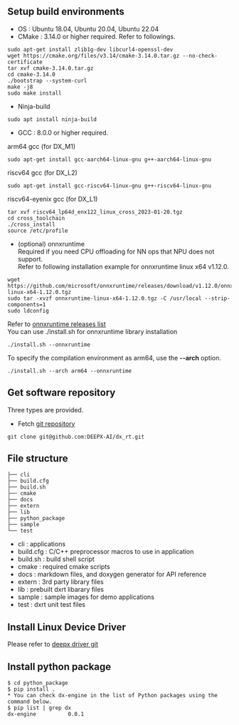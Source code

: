 ## Setup build environments
* OS : Ubuntu 18.04, Ubuntu 20.04, Ubuntu 22.04 
* CMake : 3.14.0 or higher required. Refer to followings.  
```
sudo apt-get install zlib1g-dev libcurl4-openssl-dev
wget https://cmake.org/files/v3.14/cmake-3.14.0.tar.gz --no-check-certificate
tar xvf cmake-3.14.0.tar.gz
cd cmake-3.14.0
./bootstrap --system-curl
make -j8
sudo make install
```
* Ninja-build  
```
sudo apt install ninja-build
```
* GCC : 8.0.0 or higher required.  

arm64 gcc (for DX_M1)  
```
sudo apt-get install gcc-aarch64-linux-gnu g++-aarch64-linux-gnu
```
riscv64 gcc (for DX_L2)  
```
sudo apt-get install gcc-riscv64-linux-gnu g++-riscv64-linux-gnu
```
riscv64-eyenix gcc (for DX_L1)  
```
tar xvf riscv64_lp64d_enx122_linux_cross_2023-01-20.tgz
cd cross_toolchain
./cross_install
source /etc/profile
```
* (optional) onnxruntime  
Required if you need CPU offloading for NN ops that NPU does not support.  
Refer to following installation example for onnxruntime linux x64 v1.12.0.  
```
wget https://github.com/microsoft/onnxruntime/releases/download/v1.12.0/onnxruntime-linux-x64-1.12.0.tgz 
sudo tar -xvzf onnxruntime-linux-x64-1.12.0.tgz -C /usr/local --strip-components=1
sudo ldconfig 
```
Refer to [onnxruntime releases list](https://github.com/microsoft/onnxruntime/tags)    
You can use ./install.sh for onnxruntime library installation      
  ```shell
  ./install.sh --onnxruntime  
  ```        
  To specify the compilation environment as arm64, use the **--arch** option.     
  ```shell
  ./install.sh --arch arm64 --onnxruntime
  ```           
## Get software repository
Three types are provided.  
* Fetch [git repository](https://github.com/DEEPX-AI/dx_rt)
```
git clone git@github.com:DEEPX-AI/dx_rt.git
```
## File structure
```
├── cli
├── build.cfg
├── build.sh
├── cmake
├── docs
├── extern
├── lib
├── python_package
├── sample
└── test
```

* cli : applications
* build.cfg : C/C++ preprocessor macros to use in application  
* build.sh : build shell script  
* cmake : required cmake scripts  
* docs : markdown files, and doxygen generator for API reference  
* extern : 3rd party library files  
* lib : prebuilt dxrt libarary files  
* sample : sample images for demo applications  
* test : dxrt unit test files  

## Install Linux Device Driver
   Please refer to [deepx driver git](https://github.com/DEEPX-AI/dx_rt_npu_linux_driver)

## Install python package
```
$ cd python_package
$ pip install .
* You can check dx-engine in the list of Python packages using the command below.
$ pip list | grep dx
dx-engine          0.0.1
```
